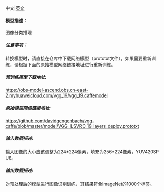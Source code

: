 中文|[英文](Readme.md)
#### 模型描述：

图像分类推理

##### 注意事项：
转换模型时，请直接在仓库中下载网络模型（prototxt文件），如果需要重新训练，请根据下面的原始模型网络链接地址进行重新训练。

##### 预训练模型下载地址:
https://obs-model-ascend.obs.cn-east-2.myhuaweicloud.com/vgg_19/vgg_19.caffemodel

##### 原始模型网络链接地址:
https://github.com/davidgengenbach/vgg-caffe/blob/master/model/VGG_ILSVRC_19_layers_deploy.prototxt

##### 输入数据描述:

输入图像的大小应该调整为224\*224像素，填充为256\*224像素，YUV420SP U8。

##### 输出数据描述:

对预处理后的模型进行图像识别训练，其结果符合ImageNet的1000个标签。